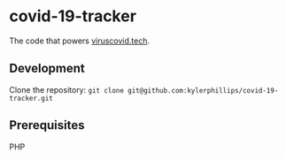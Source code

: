 # covid-19-tracker

The code that powers [viruscovid.tech](https://viruscovid.tech).

## Development
Clone the repository:
`git clone git@github.com:kylerphillips/covid-19-tracker.git`

## Prerequisites
PHP
